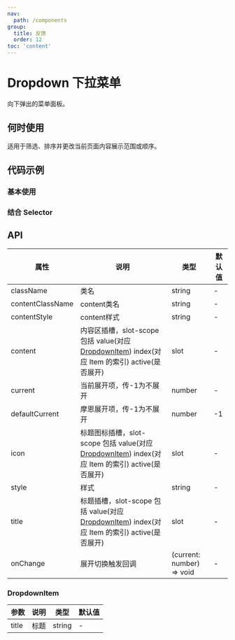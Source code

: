 ```yaml
---
nav:
  path: /components
group:
  title: 反馈
  order: 12
toc: 'content'
---
```

# Dropdown 下拉菜单
向下弹出的菜单面板。
## 何时使用
适用于筛选、排序并更改当前页面内容展示范围或顺序。
## 代码示例

### 基本使用
<code src='pages/Dropdown/index'></code>

### 结合 Selector 
<code src='pages/DropdownFilter/index'></code>



## API
| 属性 | 说明 | 类型 | 默认值 |
| -----|-----|-----|-----|
| className | 类名 | string | - | 
| contentClassName | content类名 | string | - | 
| contentStyle | content样式 | string | - | 
| content | 内容区插槽，slot-scope 包括 value(对应 [DropdownItem](#dropdownitem)) index(对应 Item 的索引) active(是否展开) | slot | - |
| current |  当前展开项，传-1为不展开 | number |  -  |
| defaultCurrent |  摩恩展开项，传-1为不展开 | number |  -1  |
| icon | 标题图标插槽，slot-scope 包括 value(对应 [DropdownItem](#dropdownitem)) index(对应 Item 的索引) active(是否展开) | slot | - |
| style | 样式 | string | - |
| title | 标题插槽，slot-scope 包括 value(对应 [DropdownItem](#dropdownitem)) index(对应 Item 的索引) active(是否展开) | slot | - |
| onChange | 展开切换触发回调 |(current: number) => void| - |

### DropdownItem

| 参数 | 说明 | 类型 | 默认值 |
| -----|-----|-----|-----|
| title | 标题 | string | - |


